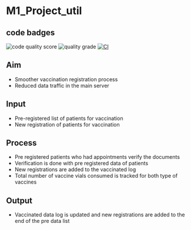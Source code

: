 # M1_Project_util

## code badges
![code quality score](https://api.codiga.io/project/31587/score/svg)
![quality grade](https://api.codiga.io/project/31587/status/svg)
[![CI](https://github.com/shalini1500/M2_EmbSys/actions/workflows/blank.yml/badge.svg)](https://github.com/shalini1500/M2_EmbSys/actions/workflows/blank.yml)

## Aim
* Smoother vaccination registration process
* Reduced data traffic in the main server
## Input
* Pre-registered list of patients for vaccination
* New registration of patients for vaccination
## Process
* Pre registered patients who had appointments verify the documents
* Verification is done with pre registered data of patients
* New registrations are added to the vaccinated log
* Total number of vaccine vials consumed is tracked for both type of vaccines
## Output
* Vaccinated data log is updated and new registrations are added to the end of the pre data list
